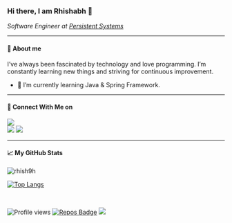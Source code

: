 ### Hi there, I am Rhishabh 👋

<p><em>Software Engineer at <a href="https://www.persistent.com/">Persistent Systems</a></em></p>

<hr/>

#### 👦 About me

I’ve always been fascinated by technology and love programming. I’m constantly learning new things and striving for continuous improvement.

- 🌱 I’m currently learning Java & Spring Framework.

<hr/>

#### 🔗 Connect With Me on

<a target="_blank" href="https://rhishhatt.wordpress.com/"><img src="https://img.shields.io/badge/-WEB-FF4088?style=for-the-badge&logo=Wordpress&logoColor=white"></img></a>	
<a target="_blank" href="https://www.linkedin.com/in/rhishabh-hattarki/"><img src="https://img.shields.io/badge/-LinkedIn-0077B5?style=for-the-badge&logo=Linkedin&logoColor=white"></img></a>
<a target="_blank" href="https://www.instagram.com/__rhish__/"><img src="https://img.shields.io/badge/-Instagram-8a3ab9?style=for-the-badge&logo=Instagram&logoColor=white"></img></a>

<hr/>

#### 📈 My GitHub Stats

<img src="https://github-readme-stats.vercel.app/api?username=rhish9h&show_icons=true&theme=gotham" alt="rhish9h" />

[![Top Langs](https://github-readme-stats.vercel.app/api/top-langs/?username=rhish9h&layout=compact&theme=gotham)](https://github.com/anuraghazra/github-readme-stats)

</br>

![Profile views](https://gpvc.arturio.dev/rhish9h)  [![Repos Badge](https://badges.pufler.dev/repos/rhish9h)](https://badges.pufler.dev)
<img src="https://img.shields.io/github/followers/rhish9h?label=Follow" style=" float:left, margin-right:10px" /> 
<!--
**rhish9h/rhish9h** is a ✨ _special_ ✨ repository because its `README.md` (this file) appears on your GitHub profile.

Here are some ideas to get you started:

- 🔭 I’m currently working on ...
- 🌱 I’m currently learning ...
- 👯 I’m looking to collaborate on ...
- 🤔 I’m looking for help with ...
- 💬 Ask me about ...
- 📫 How to reach me: ...
- 😄 Pronouns: ...
- ⚡ Fun fact: ...
-->
